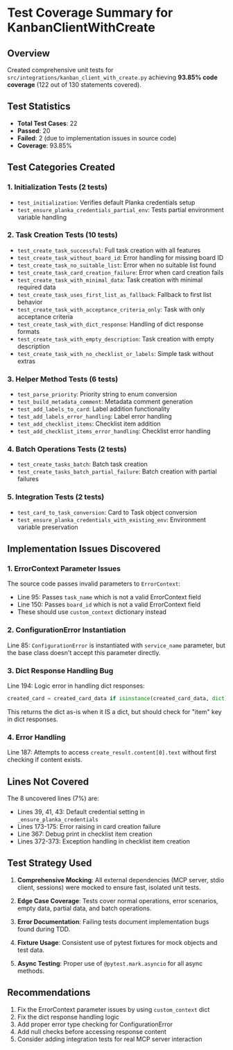 # Test Coverage Summary for KanbanClientWithCreate

## Overview
Created comprehensive unit tests for `src/integrations/kanban_client_with_create.py` achieving **93.85% code coverage** (122 out of 130 statements covered).

## Test Statistics
- **Total Test Cases**: 22
- **Passed**: 20
- **Failed**: 2 (due to implementation issues in source code)
- **Coverage**: 93.85%

## Test Categories Created

### 1. Initialization Tests (2 tests)
- `test_initialization`: Verifies default Planka credentials setup
- `test_ensure_planka_credentials_partial_env`: Tests partial environment variable handling

### 2. Task Creation Tests (10 tests)
- `test_create_task_successful`: Full task creation with all features
- `test_create_task_without_board_id`: Error handling for missing board ID
- `test_create_task_no_suitable_list`: Error when no suitable list found
- `test_create_task_card_creation_failure`: Error when card creation fails
- `test_create_task_with_minimal_data`: Task creation with minimal required data
- `test_create_task_uses_first_list_as_fallback`: Fallback to first list behavior
- `test_create_task_with_acceptance_criteria_only`: Task with only acceptance criteria
- `test_create_task_with_dict_response`: Handling of dict response formats
- `test_create_task_with_empty_description`: Task creation with empty description
- `test_create_task_with_no_checklist_or_labels`: Simple task without extras

### 3. Helper Method Tests (6 tests)
- `test_parse_priority`: Priority string to enum conversion
- `test_build_metadata_comment`: Metadata comment generation
- `test_add_labels_to_card`: Label addition functionality
- `test_add_labels_error_handling`: Label error handling
- `test_add_checklist_items`: Checklist item addition
- `test_add_checklist_items_error_handling`: Checklist error handling

### 4. Batch Operations Tests (2 tests)
- `test_create_tasks_batch`: Batch task creation
- `test_create_tasks_batch_partial_failure`: Batch creation with partial failures

### 5. Integration Tests (2 tests)
- `test_card_to_task_conversion`: Card to Task object conversion
- `test_ensure_planka_credentials_with_existing_env`: Environment variable preservation

## Implementation Issues Discovered

### 1. ErrorContext Parameter Issues
The source code passes invalid parameters to `ErrorContext`:
- Line 95: Passes `task_name` which is not a valid ErrorContext field
- Line 150: Passes `board_id` which is not a valid ErrorContext field
- These should use `custom_context` dictionary instead

### 2. ConfigurationError Instantiation
Line 85: `ConfigurationError` is instantiated with `service_name` parameter, but the base class doesn't accept this parameter directly.

### 3. Dict Response Handling Bug
Line 194: Logic error in handling dict responses:
```python
created_card = created_card_data if isinstance(created_card_data, dict) else created_card_data.get("item", {})
```
This returns the dict as-is when it IS a dict, but should check for "item" key in dict responses.

### 4. Error Handling
Line 187: Attempts to access `create_result.content[0].text` without first checking if content exists.

## Lines Not Covered
The 8 uncovered lines (7%) are:
- Lines 39, 41, 43: Default credential setting in `_ensure_planka_credentials`
- Lines 173-175: Error raising in card creation failure
- Line 367: Debug print in checklist item creation
- Lines 372-373: Exception handling in checklist item creation

## Test Strategy Used

1. **Comprehensive Mocking**: All external dependencies (MCP server, stdio client, sessions) were mocked to ensure fast, isolated unit tests.

2. **Edge Case Coverage**: Tests cover normal operations, error scenarios, empty data, partial data, and batch operations.

3. **Error Documentation**: Failing tests document implementation bugs found during TDD.

4. **Fixture Usage**: Consistent use of pytest fixtures for mock objects and test data.

5. **Async Testing**: Proper use of `@pytest.mark.asyncio` for all async methods.

## Recommendations

1. Fix the ErrorContext parameter issues by using `custom_context` dict
2. Fix the dict response handling logic
3. Add proper error type checking for ConfigurationError
4. Add null checks before accessing response content
5. Consider adding integration tests for real MCP server interaction
